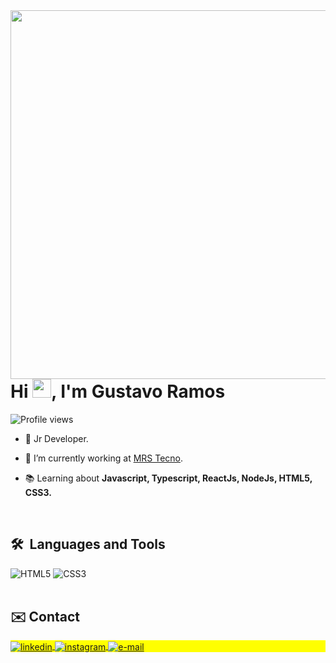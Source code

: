 <img align="right" height="590em" src="https://raw.githubusercontent.com/gist/gus-pixel/d6a254aeadd1e8287615bcb9b0cd10e9/raw/8cd69bc3564215f2ce317faa44f7bdf758c8b75a/githubcard.svg"/>
<h1 align="left">Hi <img src="https://raw.githubusercontent.com/gus-pixel/gus-pixel/master/hi.gif" height="30px">, I'm Gustavo Ramos</h1>
<p align="left"> <img src="https://komarev.com/ghpvc/?username=gus-pixel&color=orange" alt="Profile views" /> </p>

- 🎲 Jr Developer.

- 🚀 I’m currently working at [MRS Tecno](www.mrstecno.com.br).

- 📚 Learning about **Javascript, Typescript, ReactJs, NodeJs, HTML5, CSS3.**

<br>

## 🛠 &nbsp;Languages and Tools
![HTML5](https://img.shields.io/badge/HTML-239120?style=for-the-badge&logo=html5&logoColor=white)
![CSS3](https://img.shields.io/badge/CSS-239120?&style=for-the-badge&logo=css3&logoColor=white)
<br><br>

## ✉️ Contact

<p align="left" style="background:yellow">
<a href="https://www.linkedin.com/in/luizmiguelp" target="_blank">
  <img align="center" src="https://img.shields.io/badge/-luizmiguelproenca-05122A?style=flat&logo=linkedin" alt="linkedin"/>
</a>
<a href="https://www.instagram.com/luiz.analytics" target="_blank">
 <img align="center" src="https://img.shields.io/badge/-luiz.analytics-05122A?style=flat&logo=instagram" alt="instagram"/>
</a>
  <a href="mailto:luizmiguelproenca@gmail.com" target="_blank">
 <img align="center" src="https://img.shields.io/badge/-luizmiguelproenca@gmail.com-05122A?style=flat&logo=gmail" alt="e-mail"/>
</a>
</p>
